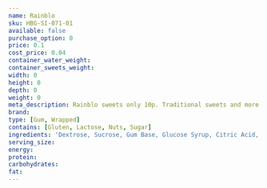 ```yaml
---
name: Rainblo
sku: HBG-SI-071-01
available: false
purchase_option: 0
price: 0.1
cost_price: 0.04
container_water_weight: 
container_sweets_weight: 
width: 0
height: 0
depth: 0
weight: 0
meta_description: Rainblo sweets only 10p. Traditional sweets and more at Humbugs Confectionery Store. Specialists in satisfying your sweet tooth!
brand: 
type: [Gum, Wrapped]
contains: [Gluten, Lactose, Nuts, Sugar]
ingredients: 'Dextrose, Sucrose, Gum Base, Glucose Syrup, Citric Acid, Flavourings, Colours: E101, E141, E160E, E163. Glazing Agent: Carnuba Wax, Shellac, Antioxidant E321'
serving_size: 
energy: 
protein: 
carbohydrates: 
fat: 
---
```

